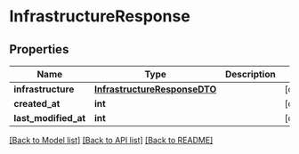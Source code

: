 # InfrastructureResponse

## Properties
Name | Type | Description | Notes
------------ | ------------- | ------------- | -------------
**infrastructure** | [**InfrastructureResponseDTO**](InfrastructureResponseDTO.md) |  | [optional] 
**created_at** | **int** |  | [optional] 
**last_modified_at** | **int** |  | [optional] 

[[Back to Model list]](../README.md#documentation-for-models) [[Back to API list]](../README.md#documentation-for-api-endpoints) [[Back to README]](../README.md)

